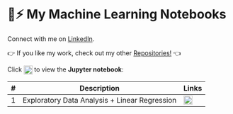 # 🤖⚡ My Machine Learning Notebooks

Connect with me on [LinkedIn](www.linkedin.com/in/nakshatrasinghh/).

👉 If you like my work, check out my other [Repositories!](https://github.com/nakshatrasinghh?tab=repositories) 👈

Click <img src="https://image.flaticon.com/icons/svg/3214/3214321.svg" width="20px" align="top"> to view the **Jupyter notebook**:

\# | Description | Links
--- | --- | ---
1 | Exploratory Data Analysis + Linear Regression | <a href="https://nbviewer.jupyter.org/github.com/nakshatrasinghh/Machine-Learning/blob/master/EDA%2BLinear_Regression.ipynb"><img src="https://image.flaticon.com/icons/svg/3214/3214321.svg" width="20px" align="top" title="View code"></a>
